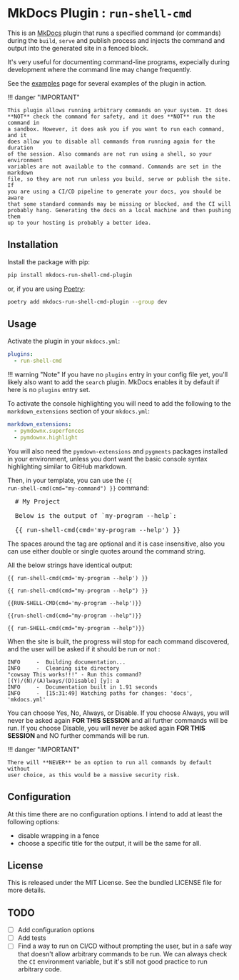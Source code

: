 # MkDocs Plugin : `run-shell-cmd`

This is an [MkDocs](https://www.mkdocs.org/) plugin that runs a specified
command (or commands) during the `build`, `serve` and publish process and
injects the command and output into the generated site in a fenced block.

It's very useful for documenting command-line programs, expecially during
development where the command line may change frequently.

See the [examples](../examples) page for several examples of the plugin in
action.

!!! danger "IMPORTANT"

    This plugin allows running arbitrary commands on your system. It does
    **NOT** check the command for safety, and it does **NOT** run the command in
    a sandbox. However, it does ask you if you want to run each command, and it
    does allow you to disable all commands from running again for the duration
    of the session. Also commands are not run using a shell, so your environment
    variables are not available to the command. Commands are set in the markdown
    file, so they are not run unless you build, serve or publish the site. If
    you are using a CI/CD pipeline to generate your docs, you should be aware
    that some standard commands may be missing or blocked, and the CI will
    probably hang. Generating the docs on a local machine and then pushing them
    up to your hosting is probably a better idea.

## Installation

Install the package with pip:

```bash
pip install mkdocs-run-shell-cmd-plugin
```

or, if you are using [Poetry](https://python-poetry.org):

```bash
poetry add mkdocs-run-shell-cmd-plugin --group dev
```

## Usage

Activate the plugin in your `mkdocs.yml`:

```yaml
plugins:
  - run-shell-cmd
```

!!! warning "Note"
    If you have no `plugins` entry in your config file yet, you'll likely also
    want to add the `search` plugin. MkDocs enables it by default if  here is no
    `plugins` entry set.

To activate the console highlighting you will need to add the following to the
`markdown_extensions` section of your `mkdocs.yml`:

```yaml
markdown_extensions:
  - pymdownx.superfences
  - pymdownx.highlight
```

You will also need the `pymdown-extensions` and `pygments` packages installed in
your environment, unless you dont want the basic console syntax highlighting
similar to GitHub markdown.

Then, in your template, you can use the <code>\{\{
run-shell-cmd(cmd="my-command") }}</code> command:

<pre>
  # My Project

  Below is the output of `my-program --help`:

  &#x007B;{ run-shell-cmd(cmd='my-program --help') }}
</pre>

The spaces around the tag are optional and it is case insensitive, also you can
use either double or single quotes around the command string.

All the below strings have identical output:

<code>\{\{ run-shell-cmd(cmd='my-program --help') }}</code>

<code>\{\{ run-shell-cmd(cmd="my-program --help") }}</code>

<code>\{\{RUN-SHELL-CMD(cmd='my-program --help')}}</code>

<code>\{\{run-shell-cmd(cmd="my-program --help")}}</code>

<code>\{\{ run-SHELL-cmd(cmd="my-program --help")}}</code>

When the site is built, the progress will stop for each command discovered, and
the user will be asked if it should be run or not :

```console
INFO     -  Building documentation...
INFO     -  Cleaning site directory
"cowsay This works!!!" - Run this command? [(Y)/(N)/(A)lways/(D)isable] [y]: a
INFO     -  Documentation built in 1.91 seconds
INFO     -  [15:31:49] Watching paths for changes: 'docs', 'mkdocs.yml'

```

You can choose Yes, No, Always, or Disable. If you choose Always, you will never
be asked again **FOR THIS SESSION** and all further commands will be run. If you
choose Disable, you will never be asked again **FOR THIS SESSION** and NO
further commands will be run.

!!! danger "IMPORTANT"

    There will **NEVER** be an option to run all commands by default without
    user choice, as this would be a massive security risk.

## Configuration

At this time there are no configuration options. I intend to add at least the
following options:

- disable wrapping in a fence
- choose a specific title for the output, it will be the same for all.

## License

This is released under the MIT License. See the bundled LICENSE file for more
details.

## TODO

- [ ] Add configuration options
- [ ] Add tests
- [ ] Find a way to run on CI/CD without prompting the user, but in a safe way
  that doesn't allow arbitrary commands to be run. We can always check the `CI`
  environment variable, but it's still not good practice to run arbitrary code.
